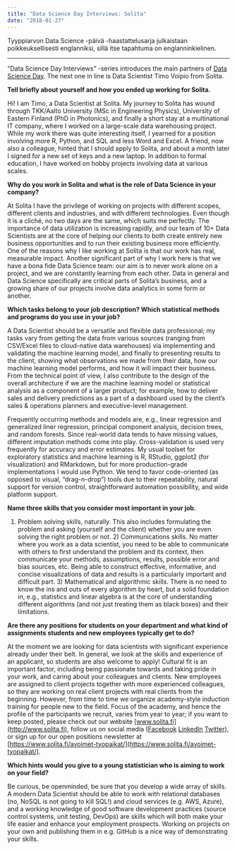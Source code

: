 ```yaml
---
title: "Data Science Day Interviews: Solita"
date: "2018-01-27"
---
```


Tyyppiarvon Data Science -päivä -haastattelusarja julkaistaan poikkeuksellisesti englanniksi, sillä itse tapahtuma on englanninkielinen.

* * *

”Data Science Day Interviews” -series introduces the main partners of [Data Science Day](https://www.facebook.com/events/321228351687625/). The next one in line is Data Scientist Timo Voipio from Solita.

**Tell briefly about yourself and how you ended up working for Solita.**

Hi! I am Timo, a Data Scientist at Solita. My journey to Solita has wound through TKK/Aalto University (MSc in Engineering Physics), University of Eastern Finland (PhD in Photonics), and finally a short stay at a multinational IT company, where I worked on a large-scale data warehousing project. While my work there was quite interesting itself, I yearned for a position involving more R, Python, and SQL and less Word and Excel. A friend, now also a colleague, hinted that I should apply to Solita, and about a month later I signed for a new set of keys and a new laptop. In addition to formal education, I have worked on hobby projects involving data at various scales.

**Why do you work in Solita and what is the role of Data Science in your company?**

At Solita I have the privilege of working on projects with different scopes, different clients and industries, and with different technologies. Even though it is a cliché, no two days are the same, which suits me perfectly. The importance of data utilization is increasing rapidly, and our team of 10+ Data Scientists are at the core of helping our clients to both create entirely new business opportunities and to run their existing business more efficiently. One of the reasons why I like working at Solita is that our work has real, measurable impact. Another significant part of why I work here is that we have a bona fide Data Science team: our aim is to never work alone on a project, and we are constantly learning from each other. Data in general and Data Science specifically are critical parts of Solita’s business, and a growing share of our projects involve data analytics in some form or another.

**Which tasks belong to your job description? Which statistical methods and programs do you use in your job?**

A Data Scientist should be a versatile and flexible data professional; my tasks vary from getting the data from various sources (ranging from CSV/Excel files to cloud-native data warehouses) via implementing and validating the machine learning model, and finally to presenting results to the client, showing what observations we made from their data, how our machine learning model performs, and how it will impact their business. From the technical point of view, I also contribute to the design of the overall architecture if we are the machine learning model or statistical analysis as a component of a larger product; for example, how to deliver sales and delivery predictions as a part of a dashboard used by the client’s sales & operations planners and executive-level management.

Frequently occurring methods and models are, e.g., linear regression and generalized liner regression, principal component analysis, decision trees, and random forests. Since real-world data tends to have missing values, different imputation methods come into play. Cross-validation is used very frequently for accuracy and error estimates. My usual toolset for exploratory statistics and machine learning is R, RStudio, ggplot2 (for visualization) and RMarkdown, but for more production-grade implementations I would use Python. We tend to favor code-oriented (as opposed to visual, “drag-n-drop”) tools due to their repeatability, natural support for version control, straightforward automation possibility, and wide platform support.

**Name three skills that you consider most important in your job.**

1) Problem solving skills, naturally. This also includes formulating the problem and asking (yourself and the client) whether you are even solving the right problem or not. 2) Communications skills. No matter where you work as a data scientist, you need to be able to communicate with others to first understand the problem and its context, then communicate your methods, assumptions, results, possible error and bias sources, etc. Being able to construct effective, informative, and concise visualizations of data and results is a particularly important and difficult part. 3) Mathematical and algorithmic skills. There is no need to know the ins and outs of every algorithm by heart, but a solid foundation in, e.g., statistics and linear algebra is at the core of understanding different algorithms (and not just treating them as black boxes) and their limitations.

**Are there any positions for students on your department and what kind of assignments students and new employees typically get to do?** 

At the moment we are looking for data scientists with significant experience already under their belt. In general, we look at the skills and experience of an applicant, so students are also welcome to apply! Cultural fit is an important factor, including being passionate towards and taking pride in your work, and caring about your colleagues and clients. New employees are assigned to client projects together with more experienced colleagues, so they are working on real client projects with real clients from the beginning. However, from time to time we organize academy-style induction training for people new to the field. Focus of the academy, and hence the profile of the participants we recruit, varies from year to year; if you want to keep posted, please check out our website [www.solita.fi](http://www.solita.fi), follow us on social media ([Facebook](https://www.facebook.com/Solita/) [LinkedIn](https://www.linkedin.com/company/15589/) [Twitter](https://twitter.com/SolitaOy)), or sign up for our open positions newsletter at [https://www.solita.fi/avoimet-tyopaikat/](https://www.solita.fi/avoimet-tyopaikat/).

**Which hints would you give to a young statistician who is aiming to work on your field?**

Be curious, be openminded, be sure that you develop a wide array of skills. A modern Data Scientist should be able to work with relational databases (no, NoSQL is not going to kill SQL!) and cloud services (e.g. AWS, Azure), and a working knowledge of good software development practices (source control systems, unit testing, DevOps) are skills which will both make your life easier and enhance your employment prospects. Working on projects on your own and publishing them in e.g. GitHub is a nice way of demonstrating your skills.
